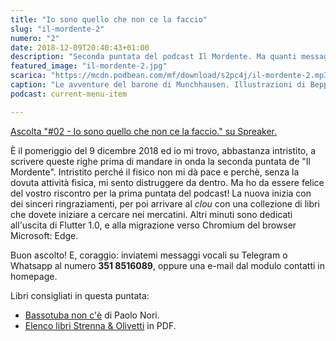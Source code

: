 ```yaml
---
title: "Io sono quello che non ce la faccio"
slug: "il-mordente-2"
numero: "2"
date: 2018-12-09T20:40:43+01:00
description: "Seconda puntata del podcast Il Mordente. Ma quanti messaggi avete inviato?"
featured_image: "il-mordente-2.jpg"
scarica: "https://mcdn.podbean.com/mf/download/s2pc4j/il-mordente-2.mp3"
caption: "Le avventure del barone di Munchhausen. Illustrazioni di Beppe Madaudo."
podcast: current-menu-item

---
```

<a class="spreaker-player" href="https://www.spreaker.com/episode/16425668" data-resource="episode_id=16425668" data-width="100%" data-height="200px" data-theme="light" data-playlist="false" data-playlist-continuous="false" data-autoplay="false" data-live-autoplay="false" data-chapters-image="true" data-episode-image-position="right" data-hide-logo="false" data-hide-likes="false" data-hide-comments="false" data-hide-sharing="false" >Ascolta "#02 - Io sono quello che non ce la faccio." su Spreaker.</a>

È il pomeriggio del 9 dicembre 2018 ed io mi trovo, abbastanza intristito, a scrivere queste righe prima di mandare in onda la seconda puntata de "Il Mordente". Intristito perché il fisico non mi dà pace e perchè, senza la dovuta attività fisica, mi sento distruggere da dentro. Ma ho da essere felice del vostro riscontro per la prima puntata del podcast! La nuova inizia con dei sinceri ringraziamenti, per poi arrivare al _clou_ con una collezione di libri che dovete iniziare a cercare nei mercatini. Altri minuti sono dedicati all'uscita di Flutter 1.0, e alla migrazione verso Chromium del browser Microsoft: Edge.

Buon ascolto! E, coraggio: inviatemi messaggi vocali su Telegram o Whatsapp al numero **351 8516089**, oppure una e-mail dal modulo contatti in homepage. 

Libri consigliati in questa puntata:

<ul>
<li><a class="text-info" href="https://amzn.to/2Usbs8Z" target="_blank" rel="nofollow" title="Vedi il libro Bassotuba non c'è su Amazon">Bassotuba non c'è</a> di Paolo Nori.</li>
<li><a class="text-info" href="http://www.storiaolivetti.it/upload/Iniziative%20culturali_Libri%20strenna_Elenco%20libri_6502.pdf" target="_blank" title="Vedi l'elenco dei libri Strenna Olivetti">Elenco libri Strenna & Olivetti</a> in PDF.</li>
</ul>